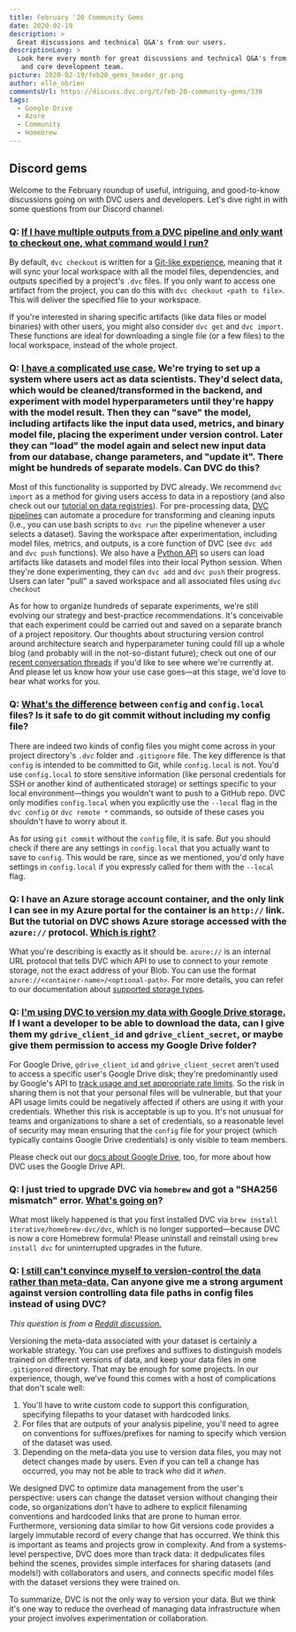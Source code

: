 ```yaml
---
title: February '20 Community Gems
date: 2020-02-19
description: >
  Great discussions and technical Q&A's from our users.
descriptionLong: >
  Look here every month for great discussions and technical Q&A's from our users
   and core development team.
picture: 2020-02-19/feb20_gems_header_gr.png
author: elle_obrien
commentsUrl: https://discuss.dvc.org/t/feb-20-community-gems/330
tags:
  - Google Drive
  - Azure
  - Community
  - Homebrew
---
```


## Discord gems

Welcome to the February roundup of useful, intriguing, and good-to-know
discussions going on with DVC users and developers. Let's dive right in with
some questions from our Discord channel.

### Q: [If I have multiple outputs from a DVC pipeline and only want to checkout one, what command would I run?](https://discordapp.com/channels/485586884165107732/563406153334128681/670233820326264843)

By default, `dvc checkout` is written for a
[Git-like experience](https://dvc.org/doc/command-reference/checkout), meaning
that it will sync your local workspace with all the model files, dependencies,
and outputs specified by a project's `.dvc` files. If you only want to access
one artifact from the project, you can do this with
`dvc checkout <path to file>`. This will deliver the specified file to your
workspace.

If you're interested in sharing specific artifacts (like data files or model
binaries) with other users, you might also consider `dvc get` and `dvc import`.
These functions are ideal for downloading a single file (or a few files) to the
local workspace, instead of the whole project.

### Q: [I have a complicated use case.](https://discordapp.com/channels/485586884165107732/563406153334128681/668773484549242890) We're trying to set up a system where users act as data scientists. They'd select data, which would be cleaned/transformed in the backend, and experiment with model hyperparameters until they're happy with the model result. Then they can "save" the model, including artifacts like the input data used, metrics, and binary model file, placing the experiment under version control. Later they can "load" the model again and select new input data from our database, change parameters, and "update it". There might be hundreds of separate models. Can DVC do this?

Most of this functionality is supported by DVC already. We recommend
`dvc import` as a method for giving users access to data in a repostiory (and
also check out our
[tutorial on data registries](https://dvc.org/doc/use-cases/data-registries)).
For pre-processing data,
[DVC pipelines](https://dvc.org/doc/get-started/pipeline) can automate a
procedure for transforming and cleaning inputs (i.e., you can use bash scripts
to `dvc run` the pipeline whenever a user selects a dataset). Saving the
workspace after experimentation, including model files, metrics, and outputs, is
a core function of DVC (see `dvc add` and `dvc push` functions). We also have a
[Python API](https://dvc.org/doc/use-cases/data-registries#programatic-reusability-of-dvc-data)
so users can load artifacts like datasets and model files into their local
Python session. When they're done experimenting, they can `dvc add` and
`dvc push` their progress. Users can later "pull" a saved workspace and all
associated files using `dvc checkout`

As for how to organize hundreds of separate experiments, we're still evolving
our strategy and best-practice recommendations. It's conceivable that each
experiment could be carried out and saved on a separate branch of a project
repository. Our thoughts about structuring version control around architecture
search and hyperparameter tuning could fill up a whole blog (and probably will
in the not-so-distant future); check out one of our
[recent conversation threads](https://github.com/iterative/dvc/issues/2799) if
you'd like to see where we're currently at. And please let us know how your use
case goes—at this stage, we'd love to hear what works for you.

### Q: [What's the difference](https://discordapp.com/channels/485586884165107732/563406153334128681/666708671333400599) between `config` and `config.local` files? Is it safe to do git commit without including my config file?

There are indeed two kinds of config files you might come across in your project
directory's `.dvc` folder and `.gitignore` file. The key difference is that
`config` is intended to be committed to Git, while `config.local` is not. You'd
use `config.local` to store sensitive information (like personal credentials for
SSH or another kind of authenticated storage) or settings specific to your local
environment—things you wouldn't want to push to a GitHub repo. DVC only modifies
`config.local` when you explicitly use the `--local` flag in the `dvc config` or
`dvc remote *` commands, so outside of these cases you shouldn't have to worry
about it.

As for using `git commit` without the `config` file, it is safe. _But_ you
should check if there are any settings in `config.local` that you actually want
to save to `config`. This would be rare, since as we mentioned, you'd only have
settings in `config.local` if you expressly called for them with the `--local`
flag.

### Q: I have an Azure storage account container, and the only link I can see in my Azure portal for the container is an `http://` link. But the tutorial on DVC shows Azure storage accessed with the `azure://` protocol. [Which is right?](https://discordapp.com/channels/485586884165107732/563406153334128681/675087897661276169)

What you're describing is exactly as it should be. `azure://` is an internal URL
protocol that tells DVC which API to use to connect to your remote storage, not
the exact address of your Blob. You can use the format
`azure://<container-name>/<optional-path>`. For more details, you can refer to
our documentation about
[supported storage types](https://dvc.org/doc/command-reference/remote/add#supported-storage-types).

### Q: [I'm using DVC to version my data with Google Drive storage.](https://discordapp.com/channels/485586884165107732/563406153334128681/667198775361536019) If I want a developer to be able to download the data, can I give them my `gdrive_client_id` and `gdrive_client_secret`, or maybe give them permission to access my Google Drive folder?

For Google Drive, `gdrive_client_id` and `gdrive_client_secret` aren't used to
access a specific user's Google Drive disk; they're predominantly used by
Google's API to
[track usage and set appropriate rate limits](https://rclone.org/drive/#making-your-own-client-id).
So the risk in sharing them is not that your personal files will be vulnerable,
but that your API usage limits could be negatively affected if others are using
it with your credentials. Whether this risk is acceptable is up to you. It's not
unusual for teams and organizations to share a set of credentials, so a
reasonable level of security may mean ensuring that the `config` file for your
project (which typically contains Google Drive credentials) is only visible to
team members.

Please check out our
[docs about Google Drive](https://dvc.org/doc/user-guide/setup-google-drive-remote),
too, for more about how DVC uses the Google Drive API.

### Q: I just tried to upgrade DVC via `homebrew` and got a "SHA256 mismatch" error. [What's going on](https://discordapp.com/channels/485586884165107732/485596304961962003/672930535261339669)?

What most likely happened is that you first installed DVC via
`brew install iterative/homebrew-dvc/dvc`, which is no longer supported—because
DVC is now a core Homebrew formula! Please uninstall and reinstall using
`brew install dvc` for uninterrupted upgrades in the future.

### Q: [I still can't convince myself to version-control the data rather than meta-data.](https://www.reddit.com/r/datascience/comments/aqkg59/does_anyone_use_data_version_control_dvc_thoughts/eq62lkt?utm_source=share&utm_medium=web2x) Can anyone give me a strong argument against version controlling data file paths in config files instead of using DVC?

_This question is from a [Reddit discussion.](https://bit.ly/38HOEcj)_

Versioning the meta-data associated with your dataset is certainly a workable
strategy. You can use prefixes and suffixes to distinguish models trained on
different versions of data, and keep your data files in one `.gitignored`
directory. That may be enough for some projects. In our experience, though,
we've found this comes with a host of complications that don't scale well:

1. You'll have to write custom code to support this configuration, specifying
   filepaths to your dataset with hardcoded links.
2. For files that are outputs of your analysis pipeline, you'll need to agree on
   conventions for suffixes/prefixes for naming to specify which version of the
   dataset was used.
3. Depending on the meta-data you use to version data files, you may not detect
   changes made by users. Even if you can tell a change has occurred, you may
   not be able to track _who_ did it _when_.

We designed DVC to optimize data management from the user's perspective: users
can change the dataset version without changing their code, so organizations
don't have to adhere to explicit filenaming conventions and hardcoded links that
are prone to human error. Furthermore, versioning data similar to how Git
versions code provides a largely immutable record of every change that has
occurred. We think this is important as teams and projects grow in complexity.
And from a systems-level perspective, DVC does more than track data: it
dedpulicates files behind the scenes, provides simple interfaces for sharing
datasets (and models!) with collaborators and users, and connects specific model
files with the dataset versions they were trained on.

To summarize, DVC is not the only way to version your data. But we think it's
one way to reduce the overhead of managing data infrastructure when your project
involves experimentation or collaboration.
